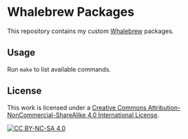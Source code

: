 # Whalebrew Packages

This repository contains my custom [Whalebrew](https://github.com/whalebrew/whalebrew) packages.

## Usage

Run `make` to list available commands.

## License

This work is licensed under a [Creative Commons Attribution-NonCommercial-ShareAlike 4.0 International License](https://creativecommons.org/licenses/by-nc-sa/4.0/).

[![CC BY-NC-SA 4.0](https://licensebuttons.net/l/by-nc-sa/4.0/88x31.png)](https://creativecommons.org/licenses/by-nc-sa/4.0/)
